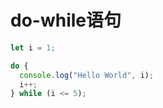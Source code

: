 # do-while语句

```javascript
let i = 1;

do {
  console.log("Hello World", i);
  i++;
} while (i <= 5);
```

